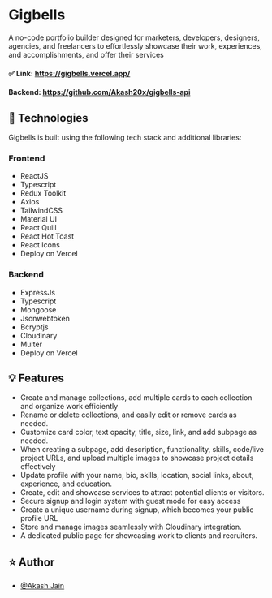 # Gigbells
A no-code portfolio builder designed for marketers, developers, designers, agencies, and freelancers to effortlessly showcase their work, experiences, and accomplishments, and offer their services

#### ✅ Link: https://gigbells.vercel.app/

#### Backend: https://github.com/Akash20x/gigbells-api

## 📝 Technologies
Gigbells is built using the following tech stack and additional libraries:

### Frontend
- ReactJS
- Typescript
- Redux Toolkit
- Axios
- TailwindCSS
- Material UI
- React Quill
- React Hot Toast
- React Icons
- Deploy on Vercel

### Backend
- ExpressJs
- Typescript
- Mongoose
- Jsonwebtoken
- Bcryptjs
- Cloudinary
- Multer
- Deploy on Vercel

## 💡 Features
- Create and manage collections, add multiple cards to each collection and organize work efficiently
- Rename or delete collections, and easily edit or remove cards as needed.
- Customize card color, text opacity, title, size, link, and add subpage as needed.
- When creating a subpage, add description, functionality, skills, code/live project URLs, and upload multiple images to showcase project details effectively
- Update profile with your name, bio, skills, location, social links, about, experience, and education.
- Create, edit and showcase services to attract potential clients or visitors.
- Secure signup and login system with guest mode for easy access
- Create a unique username during signup, which becomes your public profile URL
- Store and manage images seamlessly with Cloudinary integration.
- A dedicated public page for showcasing work to clients and recruiters.

## ⭐ Author
- [@Akash Jain](https://github.com/Akash20x)


